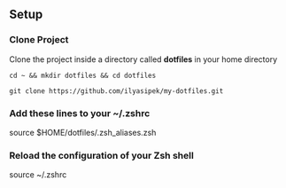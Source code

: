 ## Setup 
### Clone Project
Clone the project inside a directory called __dotfiles__ in your home directory

`cd ~ && mkdir dotfiles && cd dotfiles`

`git clone https://github.com/ilyasipek/my-dotfiles.git`

### Add these lines to your __~/.zshrc__
source $HOME/dotfiles/.zsh_aliases.zsh

### Reload the configuration of your Zsh shell
source ~/.zshrc